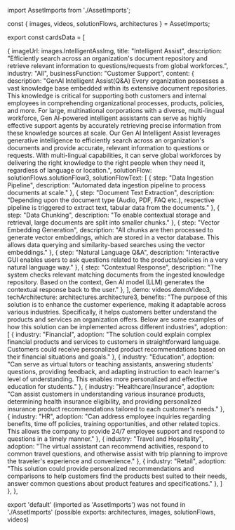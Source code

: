 import AssetImports from './AssetImports';

const { images, videos, solutionFlows, architectures } = AssetImports;


export const cardsData = [

{
    imageUrl: images.IntelligentAssImg,
    title: "Intelligent Assist",
    description: "Efficiently search across an organization's document repository and retrieve relevant information to questions/requests from global workforces.",
    industry: "All",
    businessFunction: "Customer Support",
    content: {
      description: "GenAI Intelligent Assist(Q&A) Every organization possesses a vast knowledge base embedded within its extensive document repositories. This knowledge is critical for supporting both customers and internal employees in comprehending organizational processes, products, policies, and more. For large, multinational corporations with a diverse, multi-lingual workforce, Gen AI-powered intelligent assistants can serve as highly effective support agents by accurately retrieving precise information from these knowledge sources at scale. Our Gen AI Intelligent Assist leverages generative intelligence to efficiently search across an organization's documents and provide accurate, relevant information to questions or requests. With multi-lingual capabilities, it can serve global workforces by delivering the right knowledge to the right people when they need it, regardless of language or location.",
      solutionFlow: solutionFlows.solutionFlow3,
      solutionFlowText: [
        { step: "Data Ingestion Pipeline", description: "Automated data ingestion pipeline to process documents at scale." },
        { step: "Document Text Extraction", description: "Depending upon the document type (Audio, PDF, FAQ etc.), respective pipeline is triggered to extract text, tabular data from the documents." },
        { step: "Data Chunking", description: "To enable contextual storage and retrieval, large documents are split into smaller chunks." },
        { step: "Vector Embedding Generation", description: "All chunks are then processed to generate vector embeddings, which are stored in a vector database. This allows data querying and similarity-based searches using the vector embeddings." },
        { step: "Natural Language Q&A", description: "Interactive GUI enables users to ask questions related to the products/policies in a very natural language way." },
        { step: "Contextual Response", description: "The system checks relevant matching documents from the ingested knowledge repository. Based on the context, Gen AI model (LLM) generates the contextual response back to the user." },
      ],
      demo: videos.demoVideo3,
      techArchitecture: architectures.architecture3,
      benefits: "The purpose of this solution is to enhance the customer experience, making it adaptable across various industries. Specifically, it helps customers better understand the products and services an organization offers. Below are some examples of how this solution can be implemented across different industries",
      adoption: [
        { industry: "Financial", adoption: "The solution could explain complex financial products and services to customers in straightforward language. Customers could receive personalized product recommendations based on their financial situations and goals." },
        { industry: "Education", adoption: "Can serve as virtual tutors or teaching assistants, answering students' questions, providing feedback, and adapting instruction to each learner's level of understanding. This enables more personalized and effective education for students." },
        { industry: "Healthcare/Insurance", adoption: "Can assist customers in understanding various insurance products, determining health insurance eligibility, and providing personalized insurance product recommendations tailored to each customer's needs." },
        { industry: "HR", adoption: "Can address employee inquiries regarding benefits, time off policies, training opportunities, and other related topics. This allows the company to provide 24/7 employee support and respond to questions in a timely manner." },
        { industry: "Travel and Hospitality", adoption: "The virtual assistant can recommend activities, respond to common travel questions, and otherwise assist with trip planning to improve the traveler's experience and convenience." },
        { industry: "Retail", adoption: "This solution could provide personalized recommendations and comparisons to help customers find the products best suited to their needs, answer common questions about product features and specifications." },
      ]
    },
  },


  export 'default' (imported as 'AssetImports') was not found in './AssetImports' (possible exports: architectures, images, solutionFlows, videos)

